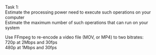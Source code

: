 Task 1:    
Estimate the processing power need to execute such operations on your computer   
Estimate the maximum number of such operations that can run on your system    

Use FFmpeg to re-encode a video file (MOV, or MP4) to two bitrates:   
720p at 2Mbps and 30fps    
480p at 1Mbps and 30fps   
